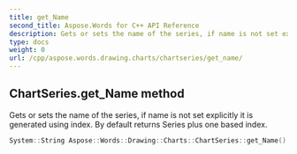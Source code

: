 ```yaml
---
title: get_Name
second_title: Aspose.Words for C++ API Reference
description: Gets or sets the name of the series, if name is not set explicitly it is generated using index. By default returns Series plus one based index. 
type: docs
weight: 0
url: /cpp/aspose.words.drawing.charts/chartseries/get_name/
---
```

## ChartSeries.get_Name method


Gets or sets the name of the series, if name is not set explicitly it is generated using index. By default returns Series plus one based index.

```cpp
System::String Aspose::Words::Drawing::Charts::ChartSeries::get_Name()
```

